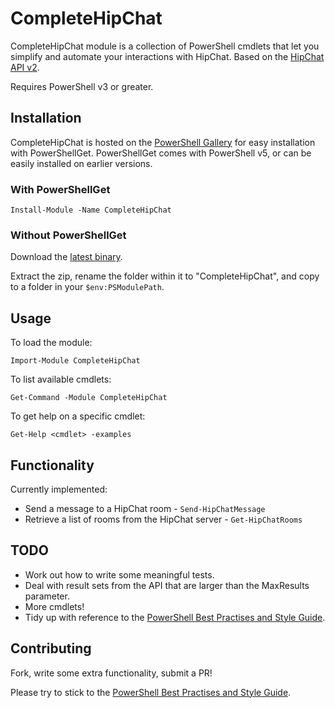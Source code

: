 # CompleteHipChat

CompleteHipChat module is a collection of PowerShell cmdlets that let you simplify and automate your interactions with HipChat. Based on the [HipChat API v2](https://www.hipchat.com/docs/apiv2).

Requires PowerShell v3 or greater.

## Installation
CompleteHipChat is hosted on the [PowerShell Gallery](https://www.powershellgallery.com) for easy installation with PowerShellGet. PowerShellGet comes with PowerShell v5, or can be easily installed on earlier versions.

### With PowerShellGet
	Install-Module -Name CompleteHipChat

### Without PowerShellGet
Download the [latest binary](https://github.com/davestephens/CompleteHipChat/archive/master.zip).

Extract the zip, rename the folder within it to "CompleteHipChat", and copy to a folder in your `$env:PSModulePath`.

## Usage
To load the module:

	Import-Module CompleteHipChat

To list available cmdlets:

	Get-Command -Module CompleteHipChat

To get help on a specific cmdlet:	

	Get-Help <cmdlet> -examples

## Functionality
Currently implemented:

- Send a message to a HipChat room - `Send-HipChatMessage`
- Retrieve a list of rooms from the HipChat server - `Get-HipChatRooms`

## TODO
- Work out how to write some meaningful tests.
- Deal with result sets from the API that are larger than the MaxResults parameter.
- More cmdlets!
- Tidy up with reference to the [PowerShell Best Practises and Style Guide](https://github.com/PoshCode/PowerShellPracticeAndStyle).

## Contributing
Fork, write some extra functionality, submit a PR! 

Please try to stick to the [PowerShell Best Practises and Style Guide](https://github.com/PoshCode/PowerShellPracticeAndStyle). 
